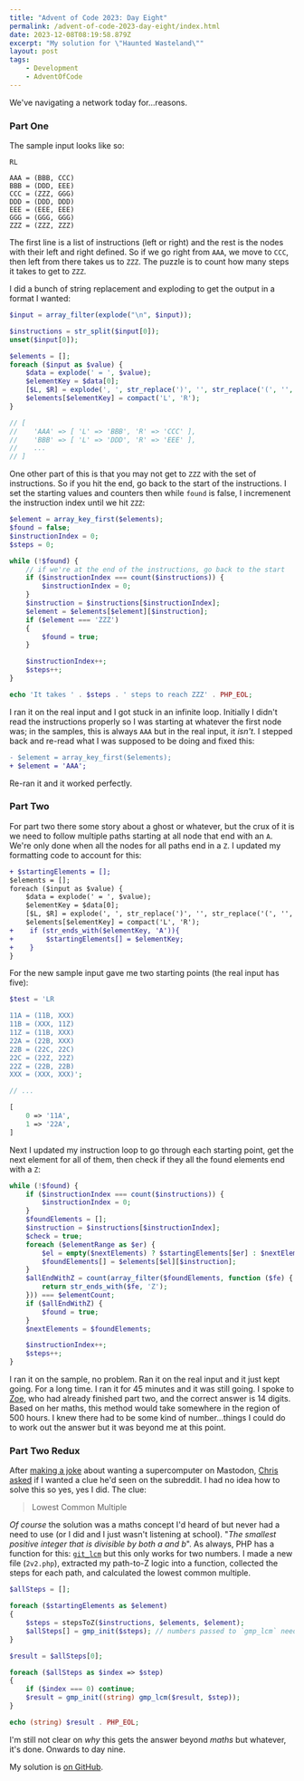 ```yaml
---
title: "Advent of Code 2023: Day Eight"
permalink: /advent-of-code-2023-day-eight/index.html
date: 2023-12-08T08:19:58.879Z
excerpt: "My solution for \"Haunted Wasteland\""
layout: post
tags:
    - Development
    - AdventOfCode
---
```


We've navigating a network today for...reasons.

### Part One

The sample input looks like so:

```text
RL

AAA = (BBB, CCC)
BBB = (DDD, EEE)
CCC = (ZZZ, GGG)
DDD = (DDD, DDD)
EEE = (EEE, EEE)
GGG = (GGG, GGG)
ZZZ = (ZZZ, ZZZ)
```

The first line is a list of instructions (left or right) and the rest is the nodes with their left and right defined. So if we go right from `AAA`, we move to `CCC`, then left from there takes us to `ZZZ`. The puzzle is to count how many steps it takes to get to `ZZZ`.

I did a bunch of string replacement and exploding to get the output in a format I wanted:

```php
$input = array_filter(explode("\n", $input));

$instructions = str_split($input[0]);
unset($input[0]);

$elements = [];
foreach ($input as $value) {
    $data = explode(' = ', $value);
    $elementKey = $data[0];
    [$L, $R] = explode(', ', str_replace(')', '', str_replace('(', '', $data[1])));
    $elements[$elementKey] = compact('L', 'R');
}

// [
//    'AAA' => [ 'L' => 'BBB', 'R' => 'CCC' ],
//    'BBB' => [ 'L' => 'DDD', 'R' => 'EEE' ],
//    ...
// ]
```

One other part of this is that you may not get to `ZZZ` with the set of instructions. So if you hit the end, go back to the start of the instructions. I set the starting values and counters then while `found` is false, I incremenent the instruction index until we hit `ZZZ`:

```php
$element = array_key_first($elements);
$found = false;
$instructionIndex = 0;
$steps = 0;

while (!$found) {
    // if we're at the end of the instructions, go back to the start
    if ($instructionIndex === count($instructions)) {
        $instructionIndex = 0;
    }
    $instruction = $instructions[$instructionIndex];
    $element = $elements[$element][$instruction];
    if ($element === 'ZZZ')
    {
        $found = true;
    }

    $instructionIndex++;
    $steps++;
}

echo 'It takes ' . $steps . ' steps to reach ZZZ' . PHP_EOL;
```

I ran it on the real input and I got stuck in an infinite loop. Initially I didn't read the instructions properly so I was starting at whatever the first node was; in the samples, this is always `AAA` but in the real input, it _isn't_. I stepped back and re-read what I was supposed to be doing and fixed this:

```diff
- $element = array_key_first($elements);
+ $element = 'AAA';
```

Re-ran it and it worked perfectly.

### Part Two

For part two there some story about a ghost or whatever, but the crux of it is we need to follow multiple paths starting at all node that end with an `A`. We're only done when all the nodes for all paths end in a `Z`. I updated my formatting code to account for this:

```diff
+ $startingElements = [];
$elements = [];
foreach ($input as $value) {
    $data = explode(' = ', $value);
    $elementKey = $data[0];
    [$L, $R] = explode(', ', str_replace(')', '', str_replace('(', '', $data[1])));
    $elements[$elementKey] = compact('L', 'R');
+    if (str_ends_with($elementKey, 'A')){
+        $startingElements[] = $elementKey;
+    }
}
```

For the new sample input gave me two starting points (the real input has five):

```php
$test = 'LR

11A = (11B, XXX)
11B = (XXX, 11Z)
11Z = (11B, XXX)
22A = (22B, XXX)
22B = (22C, 22C)
22C = (22Z, 22Z)
22Z = (22B, 22B)
XXX = (XXX, XXX)';

// ...

[
    0 => '11A',
    1 => '22A',
]
```

Next I updated my instruction loop to go through each starting point, get the next element for all of them, then check if they all the found elements end with a `Z`:

```php
while (!$found) {
    if ($instructionIndex === count($instructions)) {
        $instructionIndex = 0;
    }
    $foundElements = [];
    $instruction = $instructions[$instructionIndex];
    $check = true;
    foreach ($elementRange as $er) {
        $el = empty($nextElements) ? $startingElements[$er] : $nextElements[$er];
        $foundElements[] = $elements[$el][$instruction];
    }
    $allEndWithZ = count(array_filter($foundElements, function ($fe) {
        return str_ends_with($fe, 'Z');
    })) === $elementCount;
    if ($allEndWithZ) {
        $found = true;
    }
    $nextElements = $foundElements;

    $instructionIndex++;
    $steps++;
}
```

I ran it on the sample, no problem. Ran it on the real input and it just kept going. For a long time. I ran it for 45 minutes and it was still going. I spoke to [Zoe](https://zoeaubert.me), who had already finished part two, and the correct answer is 14 digits. Based on her maths, this method would take somewhere in the region of 500 hours. I knew there had to be some kind of number...things I could do to work out the answer but it was beyond me at this point.

### Part Two Redux

After [making a joke](https://social.lol/@robb/111545115167242100) about wanting a supercomputer on Mastodon, [Chris asked](https://fosstodon.org/@chrishannah/111545160939769663) if I wanted a clue he'd seen on the subreddit. I had no idea how to solve this so yes, yes I did. The clue:

> Lowest Common Multiple

_Of course_ the solution was a maths concept I'd heard of but never had a need to use (or I did and I just wasn't listening at school). "_The smallest positive integer that is divisible by both a and b_". As always, PHP has a function for this: [`git_lcm`](https://www.php.net/manual/en/function.gmp-lcm.php) but this only works for two numbers. I made a new file (`2v2.php`), extracted my path-to-Z logic into a function, collected the steps for each path, and calculated the lowest common multiple.

```php
$allSteps = [];

foreach ($startingElements as $element)
{
    $steps = stepsToZ($instructions, $elements, $element);
    $allSteps[] = gmp_init($steps); // numbers passed to `gmp_lcm` need to be converted to GMP
}

$result = $allSteps[0];

foreach ($allSteps as $index => $step)
{
    if ($index === 0) continue;
    $result = gmp_init((string) gmp_lcm($result, $step));
}

echo (string) $result . PHP_EOL;
```

I'm still not clear on _why_ this gets the answer beyond _maths_ but whatever, it's done. Onwards to day nine.

My solution is [on GitHub](https://github.com/rknightuk/adventofcode/tree/main/2023/08).
